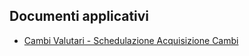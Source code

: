 ## Documenti applicativi
- [Cambi Valutari - Schedulazione Acquisizione Cambi](Sorgenti/MB/DOC/BRCAMB_A01)
